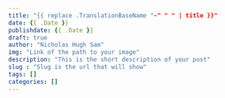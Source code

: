 ```yaml
---
title: "{{ replace .TranslationBaseName "-" " " | title }}"
date: {{ .Date }}
publishdate: {{ .Date }}
draft: true
author: "Nicholas Hugh Sam"
img: "Link of the path to your image"
description: "This is the short description of your post"
slug : "Slug is the url that will show"
tags: []
categories: []
---
```

